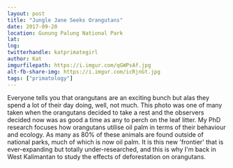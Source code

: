 ```yaml
---
layout: post
title: "Jungle Jane Seeks Orangutans"
date: 2017-09-20
location: Gunung Palung National Park
lat: 
lng: 
twitterhandle: katprimategirl
author: Kat
imgurfilepath: https://i.imgur.com/qGWPsAf.jpg
alt-fb-share-img: https://i.imgur.com/icRjnGt.jpg
tags: ["primatology"]
---
```


Everyone tells you that orangutans are an exciting bunch but alas they spend a lot of their day doing, well, not much. This photo was one of many taken when the orangutans decided to take a rest and the observers decided now was as good a time as any to perch on the leaf litter. My PhD research focuses how orangutans utilise oil palm in terms of their behaviour and ecology. As many as 80% of these animals are found outside of national parks, much of which is now oil palm. It is this new 'frontier' that is ever-expanding but totally under-researched, and this is why I'm back in West Kalimantan to study the effects of deforestation on orangutans. 